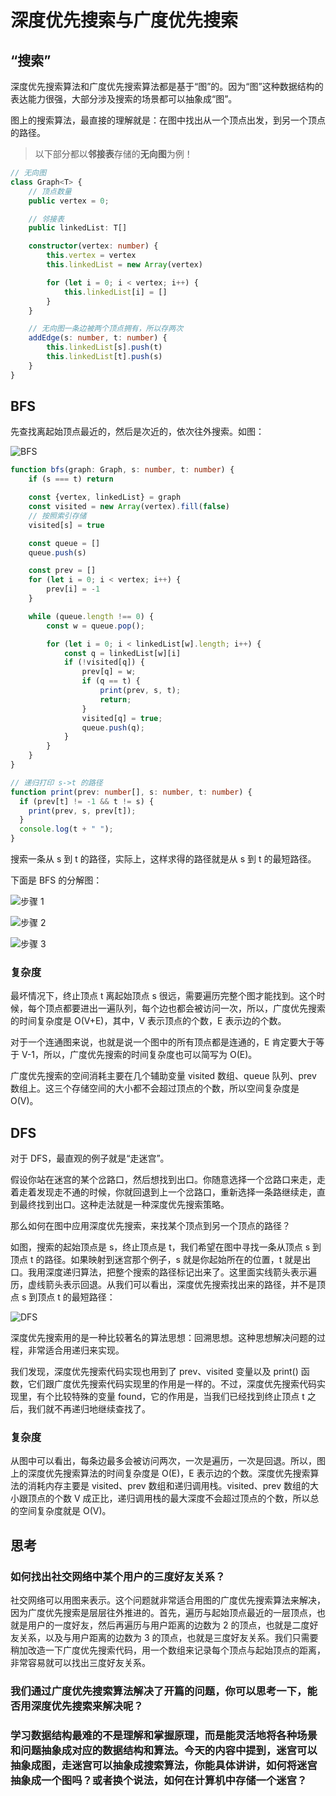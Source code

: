 # 深度优先搜索与广度优先搜索

## “搜索”

深度优先搜索算法和广度优先搜索算法都是基于“图”的。因为“图”这种数据结构的表达能力很强，大部分涉及搜索的场景都可以抽象成“图”。

图上的搜索算法，最直接的理解就是：在图中找出从一个顶点出发，到另一个顶点的路径。

> 以下部分都以**邻接表**存储的**无向图**为例！

```ts
// 无向图
class Graph<T> {
    // 顶点数量
    public vertex = 0;

    // 邻接表
    public linkedList: T[]

    constructor(vertex: number) {
        this.vertex = vertex
        this.linkedList = new Array(vertex)

        for (let i = 0; i < vertex; i++) {
            this.linkedList[i] = []
        }
    }

    // 无向图一条边被两个顶点拥有，所以存两次
    addEdge(s: number, t: number) {
        this.linkedList[s].push(t)
        this.linkedList[t].push(s)
    }
}
```

## BFS

先查找离起始顶点最近的，然后是次近的，依次往外搜索。如图：

![BFS](@imgs/002e9e54fb0d4dbf5462226d946fa1ea.jpg)

```ts
function bfs(graph: Graph, s: number, t: number) {
    if (s === t) return

    const {vertex, linkedList} = graph
    const visited = new Array(vertex).fill(false)
    // 按照索引存储
    visited[s] = true

    const queue = []
    queue.push(s)

    const prev = []
    for (let i = 0; i < vertex; i++) {
        prev[i] = -1
    }

    while (queue.length !== 0) {
        const w = queue.pop();

        for (let i = 0; i < linkedList[w].length; i++) {
            const q = linkedList[w][i]
            if (!visited[q]) {
                prev[q] = w;
                if (q == t) {
                    print(prev, s, t);
                    return;
                }
                visited[q] = true;
                queue.push(q);
            }
        }
    }
}

// 递归打印 s->t 的路径
function print(prev: number[], s: number, t: number) {
  if (prev[t] != -1 && t != s) {
    print(prev, s, prev[t]);
  }
  console.log(t + " ");
}
```

<!-- TODO 代码
    s 表示起始顶点
    t 表示终止顶点
    面有三个重要的辅助变量 visited、queue、prev。只要理解这三个变量，读懂这段代码估计就没什么问题了。visited 是用来记录已经被访问的顶点，用来避免顶点被重复访问。如果顶点 q 被访问，那相应的 visited[q]会被设置为 true。queue 是一个队列，用来存储已经被访问、但相连的顶点还没有被访问的顶点。因为广度优先搜索是逐层访问的，也就是说，我们只有把第 k 层的顶点都访问完成之后，才能访问第 k+1 层的顶点。当我们访问到第 k 层的顶点的时候，我们需要把第 k 层的顶点记录下来，稍后才能通过第 k 层的顶点来找第 k+1 层的顶点。所以，我们用这个队列来实现记录的功能。prev 用来记录搜索路径。当我们从顶点 s 开始，广度优先搜索到顶点 t 后，prev 数组中存储的就是搜索的路径。不过，这个路径是反向存储的。prev[w]存储的是，顶点 w 是从哪个前驱顶点遍历过来的。比如，我们通过顶点 2 的邻接表访问到顶点 3，那 prev[3]就等于 2。为了正向打印出路径，我们需要递归地来打印，你可以看下 print() 函数的实现方式。
-->

搜索一条从 s 到 t 的路径，实际上，这样求得的路径就是从 s 到 t 的最短路径。

下面是 BFS 的分解图：

![步骤 1](@imgs/4fea8c4505b342cfaf8cb0a93a65503a.jpg)

![步骤 2](@imgs/ea00f376d445225a304de4531dd82723.jpg)

![步骤 3](@imgs/4cd192d4c220cc9ac8049fd3547dba39.jpg)

### 复杂度

最坏情况下，终止顶点 t 离起始顶点 s 很远，需要遍历完整个图才能找到。这个时候，每个顶点都要进出一遍队列，每个边也都会被访问一次，所以，广度优先搜索的时间复杂度是 O(V+E)，其中，V 表示顶点的个数，E 表示边的个数。

对于一个连通图来说，也就是说一个图中的所有顶点都是连通的，E 肯定要大于等于 V-1，所以，广度优先搜索的时间复杂度也可以简写为 O(E)。

广度优先搜索的空间消耗主要在几个辅助变量 visited 数组、queue 队列、prev 数组上。这三个存储空间的大小都不会超过顶点的个数，所以空间复杂度是 O(V)。

## DFS

对于 DFS，最直观的例子就是“走迷宫”。

假设你站在迷宫的某个岔路口，然后想找到出口。你随意选择一个岔路口来走，走着走着发现走不通的时候，你就回退到上一个岔路口，重新选择一条路继续走，直到最终找到出口。这种走法就是一种深度优先搜索策略。

那么如何在图中应用深度优先搜索，来找某个顶点到另一个顶点的路径？

如图，搜索的起始顶点是 s，终止顶点是 t，我们希望在图中寻找一条从顶点 s 到顶点 t 的路径。如果映射到迷宫那个例子，s 就是你起始所在的位置，t 就是出口。我用深度递归算法，把整个搜索的路径标记出来了。这里面实线箭头表示遍历，虚线箭头表示回退。从我们可以看出，深度优先搜索找出来的路径，并不是顶点 s 到顶点 t 的最短路径：

![DFS](@imgs/8778201ce6ff7037c0b3f26b83efba85.jpg)

深度优先搜索用的是一种比较著名的算法思想：回溯思想。这种思想解决问题的过程，非常适合用递归来实现。

<!-- TODO 代码 -->

我们发现，深度优先搜索代码实现也用到了 prev、visited 变量以及 print() 函数，它们跟广度优先搜索代码实现里的作用是一样的。不过，深度优先搜索代码实现里，有个比较特殊的变量 found，它的作用是，当我们已经找到终止顶点 t 之后，我们就不再递归地继续查找了。

### 复杂度

从图中可以看出，每条边最多会被访问两次，一次是遍历，一次是回退。所以，图上的深度优先搜索算法的时间复杂度是 O(E)，E 表示边的个数。深度优先搜索算法的消耗内存主要是 visited、prev 数组和递归调用栈。visited、prev 数组的大小跟顶点的个数 V 成正比，递归调用栈的最大深度不会超过顶点的个数，所以总的空间复杂度就是 O(V)。

## 思考

### 如何找出社交网络中某个用户的三度好友关系？

社交网络可以用图来表示。这个问题就非常适合用图的广度优先搜索算法来解决，因为广度优先搜索是层层往外推进的。首先，遍历与起始顶点最近的一层顶点，也就是用户的一度好友，然后再遍历与用户距离的边数为 2 的顶点，也就是二度好友关系，以及与用户距离的边数为 3 的顶点，也就是三度好友关系。我们只需要稍加改造一下广度优先搜索代码，用一个数组来记录每个顶点与起始顶点的距离，非常容易就可以找出三度好友关系。


### 我们通过广度优先搜索算法解决了开篇的问题，你可以思考一下，能否用深度优先搜索来解决呢？

### 学习数据结构最难的不是理解和掌握原理，而是能灵活地将各种场景和问题抽象成对应的数据结构和算法。今天的内容中提到，迷宫可以抽象成图，走迷宫可以抽象成搜索算法，你能具体讲讲，如何将迷宫抽象成一个图吗？或者换个说法，如何在计算机中存储一个迷宫？
